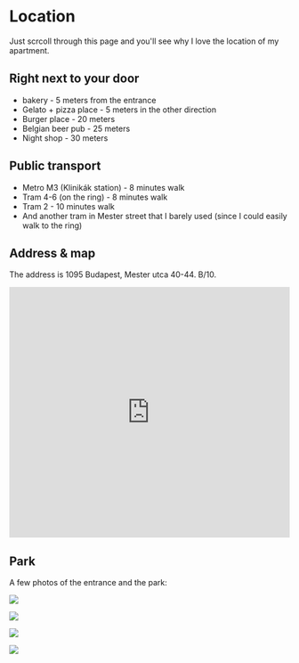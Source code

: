 # Location

Just scrcoll through this page and you'll see why I love the location of my apartment.

## Right next to your door
 - bakery - 5 meters from the entrance
 - Gelato + pizza place -  5 meters in the other direction
 - Burger place - 20 meters
 - Belgian beer pub - 25 meters
 - Night shop - 30 meters


## Public transport
 - Metro M3 (Klinikák station) - 8 minutes walk
 - Tram 4-6 (on the ring) - 8 minutes walk
 - Tram 2 - 10 minutes walk
 - And another tram in Mester street that I barely used (since I could easily walk to the ring)

## Address & map
The address is 1095 Budapest, Mester utca 40-44. B/10.

<iframe src="https://www.google.com/maps/embed?pb=!1m14!1m12!1m3!1d2940.575266655844!2d19.07246130855836!3d47.479788574846964!2m3!1f0!2f0!3f0!3m2!1i1024!2i768!4f13.1!5e0!3m2!1shu!2shu!4v1693302204876!5m2!1shu!2shu" width="100%" height="450" style="border:0;" allowfullscreen="" loading="lazy" referrerpolicy="no-referrer-when-downgrade"></iframe>


## Park

A few photos of the entrance and the park:

![](/imgs/img_6133.jpg)

![](/imgs/img_6130.jpg)

![](/imgs/img_6131.jpg)

![](/imgs/img_6132.jpg)

